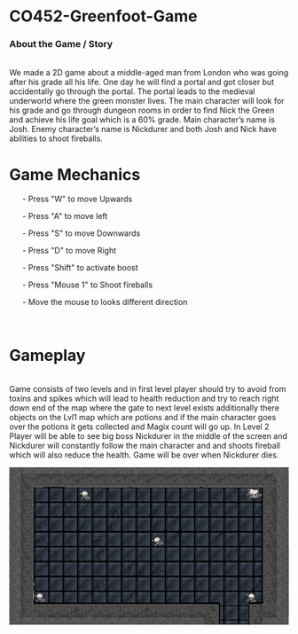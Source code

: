 # CO452-Greenfoot-Game

<h3> About the Game / Story </h3> <br>
We made a 2D game about a middle-aged man from London who was going after his grade all his life. One day he will find a portal and got closer but accidentally go through the portal. The portal leads to the medieval underworld where the green monster lives. The main character will look for his grade and go through dungeon rooms in order to find Nick the Green and achieve his life goal which is a 60% grade. Main character’s name is Josh. Enemy character’s name is Nickdurer and both Josh and Nick have abilities to shoot fireballs.
   <br>
<h1>Game Mechanics </h1>
<ol>- Press "W" to move Upwards </ol>
<ol>- Press "A" to move left </ol>
<ol>- Press "S" to move Downwards </ol>
<ol>- Press "D" to move Right </ol>
<ol>- Press "Shift" to activate boost </ol>
<ol>- Press "Mouse 1" to Shoot fireballs </ol>
<ol>- Move the mouse to looks different direction </ol>
<br>
<h1> Gameplay </h1> <br>
Game consists of two levels and in first level player should try to avoid from toxins and spikes which will lead to health reduction and try to reach right down end of the map where the gate to next level exists additionally there objects on the Lvl1 map which are potions and if the main character goes over the potions it gets collected and Magix count will go up. In Level 2 Player will be able to see big boss Nickdurer in the middle of the screen and Nickdurer will constantly follow the main character and and shoots fireball which will also reduce the health. Game will be over when Nickdurer dies. 

![Lvl1](https://github.com/DerikOmond/CO452-Greenfoot-Game/blob/8e799cd6402bac9dbe107c8c464abab615b4ce8f/Game%20file/C0452-Game-Project/images/lvl1.jpg )



